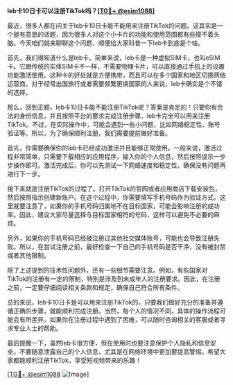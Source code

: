 **leb卡10日卡可以注册TikTok吗？[[TG💪+ @esim1088](https://t.me/s/esim1088)]**

最近，很多人都在问关于leb卡10日卡能不能用来注册TikTok的问题。这其实是一个挺有意思的话题，因为很多人对这个小卡片的功能和使用范围都有些摸不着头脑。今天咱们就来聊聊这个问题，顺便给大家科普一下leb卡到底是个啥。

首先，我们得知道什么是leb卡。简单来说，leb卡是一种虚拟SIM卡，也叫eSIM卡。它跟传统的实体SIM卡不一样，不需要物理卡片，可以直接通过手机上的设置功能激活使用。这种卡的好处就是方便携带，而且可以在多个国家和地区切换网络运营商。对于经常出国旅行或者需要频繁更换国家的人来说，leb卡确实是个不错的选择。

那么，回到正题，leb卡10日卡能不能注册TikTok呢？答案是肯定的！只要你有合法的身份信息，并且按照平台的要求完成注册步骤，leb卡完全可以用来注册TikTok。不过，在实际操作中，可能会遇到一些小问题，比如网络稳定性、账号验证等。所以，为了确保顺利注册，我们需要提前做好准备。

首先，你需要确保你的leb卡已经成功激活并且能够正常使用。一般来说，激活过程非常简单，只需要下载相应的应用程序，输入你的个人信息，然后按照提示一步步操作即可。激活完成后，你可以先测试一下网络速度和稳定性，确保没有问题再进行下一步。

接下来就是注册TikTok的过程了。打开TikTok的官网或者应用商店下载安装包，然后按照指示创建新账户。在这个过程中，你需要填写手机号码作为验证方式。这里就要注意了，如果你的手机号码归属地不在目标国家，可能会影响注册的成功率。因此，建议大家尽量选择与目标国家相符的号码，这样可以避免不必要的麻烦。

另外，如果你的手机号码已经被注册过其他社交媒体账号，可能也会导致注册失败。所以，在尝试注册之前，最好检查一下自己的手机号码是否干净，没有被封禁或者其他限制。

除了上述提到的技术性问题外，还有一些细节需要注意。例如，有些国家对TikTok的注册有一定的限制，特别是涉及到未成年人的注册要求。因此，在注册之前，一定要仔细阅读相关条款和规定，确保自己符合所有条件。

总的来说，leb卡10日卡是可以用来注册TikTok的，只要我们做好充分的准备并遵循正确的步骤，就能顺利完成注册。当然，每个人的情况不同，具体的操作流程可能会有所差异。如果你在注册过程中遇到了困难，可以随时咨询相关的客服或者寻求专业人士的帮助。

最后提醒一下，虽然leb卡很方便，但在使用时也要注意保护个人隐私和信息安全。不要随意泄露自己的个人信息，尤其是在网络环境中更加要提高警惕。希望大家都能顺利注册TikTok，享受短视频带来的乐趣！

[[TG💪+ @esim1088](https://t.me/s/esim1088) ![Image](https://i.postimg.cc/4NQfJmqS/Snipaste-2025-05-13-00-14-12.png)]